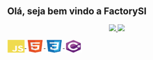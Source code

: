 ## Olá, seja bem vindo a FactorySI

<div align="center">
  <a href="https://github.com/FactorySI">
  <img  src="https://github-readme-stats.vercel.app/api?username=factorysi&show_icons=true&theme=dracula&include_all_commits=true&count_private=true"/>
  <img  height="130"  src="https://github-readme-stats.vercel.app/api/top-langs/?username=factorysi&layout=compact&langs_count=7&theme=dracula"/>
</div>

<div style="display: inline_block"><br>
  <img align="center" alt="FactorySI-Js" height="30" width="40" src="https://raw.githubusercontent.com/devicons/devicon/master/icons/javascript/javascript-plain.svg">
  <img align="center" alt="FactorySI-HTML" height="30" width="40" src="https://raw.githubusercontent.com/devicons/devicon/master/icons/html5/html5-original.svg">
  <img align="center" alt="FactorySI-CSS" height="30" width="40" src="https://raw.githubusercontent.com/devicons/devicon/master/icons/css3/css3-original.svg">
  <img align="center" alt="FactorySI-Csharp" height="30" width="40" src="https://raw.githubusercontent.com/devicons/devicon/master/icons/csharp/csharp-original.svg">
</div>
  
 ##
